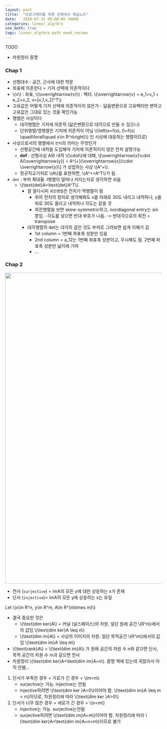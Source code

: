 ```yaml
---
layout: post
title:  "프로그래머를 위한 선형대수 복습노트"
date:   2020-07-31 09:00:05 +0800
categories: linear_algrbra
use_math: true
tags: linear_algrbra math need_review
---
```


TODO
- 차원정리 증명

### Chap 1
- 선형대수 : 공간, 근사에 대한 학문
- 좌표에 의존한다 = 기저 선택에 의존적이다
- \\(v\\) : 좌표, \\(\overrightarrow\{v\}\\) : 벡터. \\(\overrightarrow\{v\} = e\_1+v\_1 + e\_2+v\_2, v=[v\_1,v\_2]^T\\)
- 고유값은 어떻게 기저 선택에 의존적이지 않은가 - 닯음변환으로 고유벡터만 변하고 고유값은 그대로 있는 것을 확인가능
- 행렬은 사상이다
  - 대각행렬은 기저에 의존적 (닮은변환으로 대각으로 만들 수 있으니)
  - 단위행렬/영행렬은 기저에 의존적이 아님 \\(\left(x=f(x), 0=f(x) \quad\forall\quad x\in R^n\right)\\) 인 사상에 대응하는 행렬이므로)
- 사상으로서의 행렬에서 `전치`의 의미는 무엇인가
  - 선형공간에 내적을 도입해야 기저에 의존적이지 않은 전치 설명가능
  - __def__ : 선형사상 A와 내적 \\(\cdot\\)에 대해, \\[\overrightarrow\{x\}\cdot A(\overrightarrow\{y\}) = A^\{+\}(\overrightarrow\{x\})\cdot \overrightarrow\{y\}\\] 가 성립하는 사상 \\(A^+\\). 
  - 정규직교기저로 \\(A\\)를 표현하면, \\(A^+=A^T\\)가 됨.
- `det` : 부피 확대율. I행렬이 얼마나 커지는지로 생각하면 쉬움
  - \\(\text\{det\}A=\text\{det\}A^T\\). 
    - 잘 알다시피 `회전행렬`은 전치가 역행렬이 됨
      - 위의 전치의 정의로 생각해봐도 x를 아래로 30도 내리고 내적하나, y를 위로 30도 올리고 내적하나 각도는 같을 것
      - 회전행렬을 보면 skew-symmetric하고, nondiagonal entry는 sin뿐임. -각도를 넣으면 반대 부호가 나옴. -> 반대각으로의 회전 = transpose
    - 대각행렬의 det는 대각의 곱인 것도 부피로 그려보면 쉽게 이해가 감
      - 1st column = 1번째 좌표축 성분만 있음
      - 2nd column = a_12는 1번째 좌표축 성분이고, 무시해도 됨. 2번째 좌표축 성분만 넓이에 기여
      - ...


### Chap 2
<img src="{{ site.url }}/images/math/linear_alg/mapping.jpg" width="1000" class="center"/>  

- 전사 (`surjective`) = imA의 모든 y에 대한 상응하는 x가 존재
- 단사 (`injective`)= imA의 모든 y에 상응하는 x는 유일

Let \\(x\in R^n, y\in R^m, A\in R^\{n\times m\}\\)
- 결국 중요한 것은
  - \\(\text{dim ker}A\\) = 커널 (널스페이스)의 차원. 일단 원래 공간 \\(R^n\\)에서의 값임 \\(\text{dim ker}A \leq n\\)
  - \\(\text{dim im}A\\) = 사상의 이미지의 차원. 일단 목적공간 \\(R^m\\)에서의 값임 \\(\text{dim im}A \leq m\\) 
- \\(\text{rank}A\\) = \\(\text{dim im}A\\) 가 원래 공간의 차원 수 n와 같으면 단사, 목적 공간의 차원 수 m과 같으면 전사
- 차원정리 \\(\text{dim ker}A+\text{dim im}A=n\\). 증명 책에 있는데 귀찮아서 아직 안봄...

1. 단서가 부족한 경우 = 가로가 긴 경우 = \\(m<n\\)
   - surjective는 가능. injective는 안됨
   - injective하려면 \\(\text{dim ker }A=0\\)이어야 함. \\(\text{dim im}A \leq m < n\\)이므로, 차원정리에 따라 \\(\text{dim ker }A>0\\)
2. 단서가 너무 많은 경우 = 세로가 긴 경우 = \\(n<m\\)
   - injective는 가능.  surjective는안됨
   - surjective하려면 \\(\text{dim im}A=m\\)이어야 함. 차원정리에 따라  \\(\text{dim ker}A+\text{dim im}A=n<m\\)이므로 불가